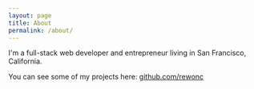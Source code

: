 ```yaml
---
layout: page
title: About
permalink: /about/
---
```


I'm a full-stack web developer and entrepreneur living in San Francisco, California. 

You can see some of my projects here: [github.com/rewonc](https://github.com/rewonc)

